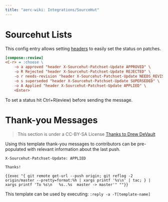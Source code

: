 ```yaml
---
title: "aerc-wiki: Integrations/SourceHut"
---
```


# Sourcehut Lists

This config entry allows setting
[headers](https://man.sr.ht/lists.sr.ht/#email-controls) to easily set the
status on patches.

```ini
[compose::review]
<C-r> = :choose \
    -o a approved "header X-Sourcehut-Patchset-Update APPROVED" \
    -o R Rejected "header X-Sourcehut-Patchset-Update REJECTED" \
    -o r needs-revision "header X-Sourcehut-Patchset-Update NEEDS_REVISION" \
    -o s superseded "header X-Sourcehut-Patchset-Update SUPERSEDED" \
    -o A Applied "header X-Sourcehut-Patchset-Update APPLIED" \
    <Enter>
```

To set a status hit Ctrl+R(eview) before sending the message.

# Thank-you Messages

> This section is under a CC-BY-SA License [Thanks to Drew
> DeVault](https://drewdevault.com/2022/07/25/Code-review-with-aerc.html)

Using this template thank-you messages to contributors can be pre-populated
with relevant information about the last push.

```
X-Sourcehut-Patchset-Update: APPLIED

Thanks!

{{exec "{ git remote get-url --push origin; git reflog -2 origin/master --pretty=format:%h | xargs printf '%s\n' | tac; } | xargs printf 'To %s\n   %s..%s  master -> master'" ""}}
```

This template can be used by executing: `:reply -a -T[template-name]`
